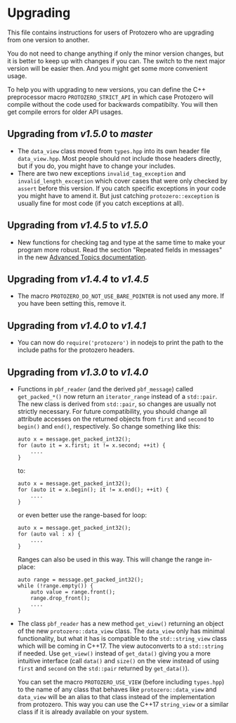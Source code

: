 
# Upgrading

This file contains instructions for users of Protozero who are upgrading from
one version to another.

You do not need to change anything if only the minor version changes, but it
is better to keep up with changes if you can. The switch to the next major
version will be easier then. And you might get some more convenient usage.

To help you with upgrading to new versions, you can define the C++ preprocessor
macro `PROTOZERO_STRICT_API` in which case Protozero will compile without the
code used for backwards compatibilty. You will then get compile errors for
older API usages.

## Upgrading from *v1.5.0* to *master*

* The `data_view` class moved from `types.hpp` into its own header file
  `data_view.hpp`. Most people should not include those headers directly,
  but if you do, you might have to change your includes.
* There are two new exceptions `invalid_tag_exception` and
  `invalid_length_exception` which cover cases that were only checked by
  `assert` before this version. If you catch specific exceptions in your code
  you might have to amend it. But just catching `protozero::exception` is
  usually fine for most code (if you catch exceptions at all).

## Upgrading from *v1.4.5* to *v1.5.0*

* New functions for checking tag and type at the same time to make your
  program more robust. Read the section "Repeated fields in messages" in
  the new [Advanced Topics documentation](doc/advanced.md).

## Upgrading from *v1.4.4* to *v1.4.5*

* The macro `PROTOZERO_DO_NOT_USE_BARE_POINTER` is not used any more. If you
  have been setting this, remove it.

## Upgrading from *v1.4.0* to *v1.4.1*

* You can now do `require('protozero')` in nodejs to print the path
  to the include paths for the protozero headers.

## Upgrading from *v1.3.0* to *v1.4.0*

* Functions in `pbf_reader` (and the derived `pbf_message`) called
  `get_packed_*()` now return an `iterator_range` instead of a `std::pair`.
  The new class is derived from `std::pair`, so changes are usually not
  strictly necessary. For future compatibility, you should change all
  attribute accesses on the returned objects from `first` and `second` to
  `begin()` and `end()`, respectively. So change something like this:

      auto x = message.get_packed_int32();
      for (auto it = x.first; it != x.second; ++it) {
          ....
      }

  to:

      auto x = message.get_packed_int32();
      for (auto it = x.begin(); it != x.end(); ++it) {
          ....
      }

  or even better use the range-based for loop:

      auto x = message.get_packed_int32();
      for (auto val : x) {
          ....
      }

  Ranges can also be used in this way. This will change the range in-place:

      auto range = message.get_packed_int32();
      while (!range.empty()) {
          auto value = range.front();
          range.drop_front();
          ....
      }

* The class `pbf_reader` has a new method `get_view()` returning an object
  of the new `protozero::data_view` class. The `data_view` only has minimal
  functionality, but what it has is compatible to the `std::string_view` class
  which will be coming in C++17. The view autoconverts to a `std::string` if
  needed. Use `get_view()` instead of `get_data()` giving you a more intuitive
  interface (call `data()` and `size()` on the view instead of using `first`
  and `second` on the `std::pair` returned by `get_data()`).

  You can set the macro `PROTOZERO_USE_VIEW` (before including `types.hpp`) to
  the name of any class that behaves like `protozero::data_view` and
  `data_view` will be an alias to that class instead of the implementation
  from protozero. This way you can use the C++17 `string_view` or a similar
  class if it is already available on your system.

